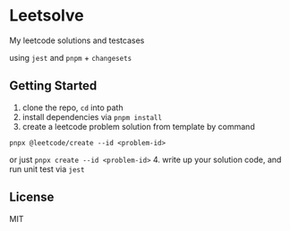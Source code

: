 # Leetsolve


My leetcode solutions and testcases

using `jest` and `pnpm` + `changesets`

## Getting Started

1. clone the repo, `cd` into path
2. install dependencies via `pnpm install`
3. create a leetcode problem solution from template by command

  `pnpx @leetcode/create --id <problem-id>`

  or just `pnpx create --id <problem-id>`
4. write up your solution code, and run unit test via `jest`

## License

MIT
